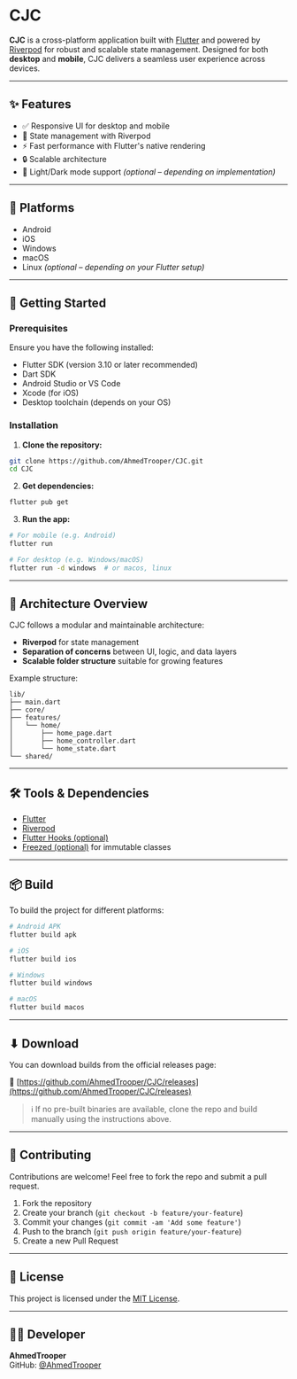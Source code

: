 # CJC

**CJC** is a cross-platform application built with [Flutter](https://flutter.dev/) and powered by [Riverpod](https://riverpod.dev/) for robust and scalable state management. Designed for both **desktop** and **mobile**, CJC delivers a seamless user experience across devices.

---

## ✨ Features

- ✅ Responsive UI for desktop and mobile
- 🧩 State management with Riverpod
- ⚡ Fast performance with Flutter's native rendering
- 🔒 Scalable architecture
- 🌙 Light/Dark mode support _(optional – depending on implementation)_

---

## 📱 Platforms

- Android
- iOS
- Windows
- macOS
- Linux _(optional – depending on your Flutter setup)_

---

## 🚀 Getting Started

### Prerequisites

Ensure you have the following installed:

- Flutter SDK (version 3.10 or later recommended)
- Dart SDK
- Android Studio or VS Code
- Xcode (for iOS)
- Desktop toolchain (depends on your OS)

### Installation

1. **Clone the repository:**

```bash
git clone https://github.com/AhmedTrooper/CJC.git
cd CJC
```

2. **Get dependencies:**

```bash
flutter pub get
```

3. **Run the app:**

```bash
# For mobile (e.g. Android)
flutter run

# For desktop (e.g. Windows/macOS)
flutter run -d windows  # or macos, linux
```

---

## 🧪 Architecture Overview

CJC follows a modular and maintainable architecture:

- **Riverpod** for state management
- **Separation of concerns** between UI, logic, and data layers
- **Scalable folder structure** suitable for growing features

Example structure:

```
lib/
├── main.dart
├── core/
├── features/
│   └── home/
│       ├── home_page.dart
│       ├── home_controller.dart
│       └── home_state.dart
└── shared/
```

---

## 🛠️ Tools & Dependencies

- [Flutter](https://flutter.dev/)
- [Riverpod](https://riverpod.dev/)
- [Flutter Hooks (optional)](https://pub.dev/packages/flutter_hooks)
- [Freezed (optional)](https://pub.dev/packages/freezed) for immutable classes

---

## 📦 Build

To build the project for different platforms:

```bash
# Android APK
flutter build apk

# iOS
flutter build ios

# Windows
flutter build windows

# macOS
flutter build macos
```

---

## ⬇ Download

You can download builds from the official releases page:

🔗 [https://github.com/AhmedTrooper/CJC/releases](https://github.com/AhmedTrooper/CJC/releases)

> ℹ️ If no pre-built binaries are available, clone the repo and build manually using the instructions above.

---

## 🤝 Contributing

Contributions are welcome! Feel free to fork the repo and submit a pull request.

1. Fork the repository
2. Create your branch (`git checkout -b feature/your-feature`)
3. Commit your changes (`git commit -am 'Add some feature'`)
4. Push to the branch (`git push origin feature/your-feature`)
5. Create a new Pull Request

---

## 📄 License

This project is licensed under the [MIT License](LICENSE).

---

## 👨‍💻 Developer

**AhmedTrooper**  
GitHub: [@AhmedTrooper](https://github.com/AhmedTrooper)

